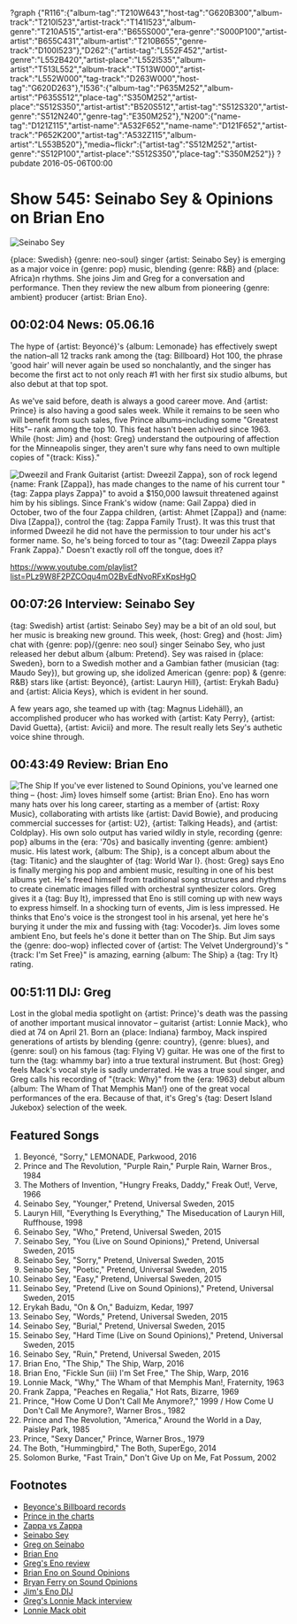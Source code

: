 ?graph {"R116":{"album-tag":"T210W643","host-tag":"G620B300","album-track":"T210I523","artist-track":"T141I523","album-genre":"T210A515","artist-era":"B655S000","era-genre":"S000P100","artist-artist":"B655C431","album-artist":"T210B655","genre-track":"D100I523"},"D262":{"artist-tag":"L552F452","artist-genre":"L552B420","artist-place":"L552I535","album-artist":"T513L552","album-track":"T513W000","artist-track":"L552W000","tag-track":"D263W000","host-tag":"G620D263"},"I536":{"album-tag":"P635M252","album-artist":"P635S512","place-tag":"S350M252","artist-place":"S512S350","artist-artist":"B520S512","artist-tag":"S512S320","artist-genre":"S512N240","genre-tag":"E350M252"},"N200":{"name-tag":"D121Z115","artist-name":"A532F652","name-name":"D121F652","artist-track":"P652K200","artist-tag":"A532Z115","album-artist":"L553B520"},"media~flickr":{"artist-tag":"S512M252","artist-genre":"S512P100","artist-place":"S512S350","place-tag":"S350M252"}}
?pubdate 2016-05-06T00:00

# Show 545: Seinabo Sey & Opinions on Brian Eno

![Seinabo Sey](//static.soundopinions.org/images/2016/seinabosey_web.jpg)

{place: Swedish} {genre: neo-soul} singer {artist: Seinabo Sey} is emerging as a major voice in {genre: pop} music, blending {genre: R&B} and {place: Africa}n rhythms. She joins Jim and Greg for a conversation and performance. Then they review the new album from pioneering {genre: ambient} producer {artist: Brian Eno}.


## 00:02:04 News: 05.06.16
The hype of {artist: Beyoncé}'s {album: Lemonade} has effectively swept the nation–all 12 tracks rank among the {tag: Billboard} Hot 100, the phrase 'good hair' will never again be used so nonchalantly, and the singer has become the first act to not only reach #1 with her first six studio albums, but also debut at that top spot. 

As we've said before, death is always a good career move. And {artist: Prince} is also having a good sales week. While it remains to be seen who will benefit from such sales,  five Prince albums–including some "Greatest Hits"– rank among the top 10. This feat hasn't been achived since 1963. While {host: Jim} and {host: Greg} understand the outpouring of affection for the Minneapolis singer, they aren't sure why fans need to own multiple copies of "{track: Kiss}."

![Dweezil and Frank](//static.soundopinions.org/images/2016/dweezilfrank.jpg)
Guitarist {artist: Dweezil Zappa}, son of rock legend {name: Frank [Zappa]}, has made changes to the name of his current tour "{tag: Zappa plays Zappa}" to avoid a  $150,000 lawsuit threatened against him by his siblings. Since Frank's widow {name: Gail Zappa} died in October, two of the four Zappa children, {artist: Ahmet [Zappa]} and {name: Diva [Zappa]}, control the {tag: Zappa Family Trust}. It was this trust that informed Dweezil he did not have the permission to tour under his act's former name. So, he's being forced to tour as "{tag: Dweezil Zappa plays Frank Zappa}." Doesn't exactly roll off the tongue, does it?

https://www.youtube.com/playlist?list=PLz9W8F2PZCOqu4mO2BvEdNvoRFxKpsHgO

## 00:07:26 Interview: Seinabo Sey

{tag: Swedish} artist {artist: Seinabo Sey} may be a bit of an old soul, but her music is breaking new ground. This week, {host: Greg} and {host: Jim} chat with {genre: pop}/{genre: neo soul} singer Seinabo Sey, who just released her debut album {album: Pretend}. Sey was raised in {place: Sweden}, born to a Swedish mother and a Gambian father (musician {tag: Maudo Sey}), but growing up, she idolized American {genre: pop} & {genre: R&B} stars like {artist: Beyoncé}, {artist: Lauryn Hill}, {artist: Erykah Badu} and {artist: Alicia Keys}, which is evident in her sound.

A few years ago, she teamed up with {tag: Magnus Lidehäll}, an accomplished producer who has worked with {artist: Katy Perry}, {artist: David Guetta}, {artist: Avicii} and more. The result really lets Sey's authetic voice shine through. 


## 00:43:49 Review: Brian Eno
![The Ship](http://is1.mzstatic.com/image/thumb/Music69/v4/06/b3/54/06b354fc-8355-ef6f-d955-5cec9fa632ee/source/600x600bb.jpg "38124/1083897139")
If you've ever listened to Sound Opinions, you've learned one thing – {host: Jim} loves himself some {artist: Brian Eno}. Eno has worn many hats over his long career, starting as a member of {artist: Roxy Music}, collaborating with artists like {artist: David Bowie}, and producing commercial successes for {artist: U2}, {artist: Talking Heads}, and {artist: Coldplay}. His own solo output has varied wildly in style, recording {genre: pop} albums in the {era: '70s} and basically inventing {genre: ambient} music. His latest work, {album: The Ship}, is a concept album about the {tag: Titanic} and the slaughter of {tag: World War I}. {host: Greg} says Eno is finally merging his pop and ambient music, resulting in one of his best albums yet. He's freed himself from traditional song structures and rhythms to create cinematic images filled with orchestral synthesizer colors. Greg gives it a {tag: Buy It}, impressed that Eno is still coming up with new ways to express himself. In a shocking turn of events, Jim is less impressed. He thinks that Eno's voice is the strongest tool in his arsenal, yet here he's burying it under the mix and fussing with {tag: Vocoder}s. Jim loves some ambient Eno, but feels he's done it better than on The Ship. But Jim says the {genre: doo-wop} inflected cover of {artist: The Velvet Underground}'s "{track: I'm Set Free}" is amazing, earning {album: The Ship} a {tag: Try It} rating.


## 00:51:11 DIJ: Greg
Lost in the global media spotlight on {artist: Prince}'s death was the passing of another important musical innovator – guitarist {artist: Lonnie Mack}, who died at 74 on April 21. Born an {place: Indiana} farmboy, Mack inspired generations of artists by blending {genre: country}, {genre: blues}, and {genre: soul} on his famous {tag: Flying V} guitar. He was one of the first to turn the {tag: whammy bar} into a true textural instrument. But {host: Greg} feels Mack's vocal style is sadly underrated. He was a true soul singer, and Greg calls his recording of "{track: Why}" from the {era: 1963} debut album {album: The Wham of That Memphis Man!} one of the great vocal performances of the era. Because of that, it's Greg's {tag: Desert Island Jukebox} selection of the week.

## Featured Songs

1. Beyoncé, "Sorry," LEMONADE, Parkwood, 2016 
1. Prince and The Revolution, "Purple Rain," Purple Rain, Warner Bros., 1984 
1. The Mothers of Invention, "Hungry Freaks, Daddy," Freak Out!, Verve, 1966 
1. Seinabo Sey, "Younger," Pretend, Universal Sweden, 2015 
1. Lauryn Hill, "Everything Is Everything," The Miseducation of Lauryn Hill, Ruffhouse, 1998 
1. Seinabo Sey, "Who," Pretend, Universal Sweden, 2015 
1. Seinabo Sey, "You (Live on Sound Opinions)," Pretend, Universal Sweden, 2015 
1. Seinabo Sey, "Sorry," Pretend, Universal Sweden, 2015 
1. Seinabo Sey, "Poetic," Pretend, Universal Sweden, 2015 
1. Seinabo Sey, "Easy," Pretend, Universal Sweden, 2015 
1. Seinabo Sey, "Pretend (Live on Sound Opinions)," Pretend, Universal Sweden, 2015 
1. Erykah Badu, "On & On," Baduizm, Kedar, 1997 
1. Seinabo Sey, "Words," Pretend, Universal Sweden, 2015 
1. Seinabo Sey, "Burial," Pretend, Universal Sweden, 2015
1. Seinabo Sey, "Hard Time (Live on Sound Opinions)," Pretend, Universal Sweden, 2015 
1. Seinabo Sey, "Ruin," Pretend, Universal Sweden, 2015 
1. Brian Eno, "The Ship," The Ship, Warp, 2016 
1. Brian Eno, "Fickle Sun (iii) I'm Set Free," The Ship, Warp, 2016
1. Lonnie Mack, "Why," The Wham of that Memphis Man!, Fraternity, 1963 
1. Frank Zappa, "Peaches en Regalia," Hot Rats, Bizarre, 1969 
1. Prince, "How Come U Don't Call Me Anymore?," 1999 / How Come U Don't Call Me Anymore?,  Warner Bros., 1982 
1. Prince and The Revolution, "America," Around the World in a Day, Paisley Park, 1985 
1. Prince, "Sexy Dancer," Prince, Warner Bros., 1979
1. The Both, "Hummingbird," The Both, SuperEgo, 2014 
1. Solomon Burke, "Fast Train," Don't Give Up on Me, Fat Possum, 2002 

## Footnotes
- [Beyonce's Billboard records](http://www.billboard.com/articles/columns/chart-beat/7348570/beyonce-lemonade-first-six-albums-number-one)
- [Prince in the charts](http://www.billboard.com/articles/columns/chart-beat/7356812/prince-sets-record-five-albums-top-10-billboard-200)
- [Zappa vs Zappa](http://www.nytimes.com/2016/04/30/business/media/whats-in-a-name-just-ask-frank-zappas-feuding-heirs.html)
- [Seinabo Sey](https://www.facebook.com/seinabosey/)
- [Greg on Seinabo](http://www.chicagotribune.com/entertainment/music/ct-seinabo-sey-ott-0325-20160321-column.html)
- [Brian Eno](http://www.brian-eno.net/)
- [Greg's Eno review](http://www.chicagotribune.com/entertainment/music/kot/sc-brian-eno-the-ship-album-review-20160429-column.html)
- [Brian Eno on Sound Opinions](/show/310)
- [Bryan Ferry on Sound Opinions](/show/395)
- [Jim's Eno DIJ](/show/170/)
- [Greg's Lonnie Mack interview](http://articles.chicagotribune.com/1989-12-13/features/8903170595_1_doors-morrison-hotel-memphis-man-lonnie-mack)
- [Lonnie Mack obit](http://www.nytimes.com/2016/04/23/arts/music/lonnie-mack-singer-and-guitarist-who-pioneered-blues-rockdies-at-74.html)
